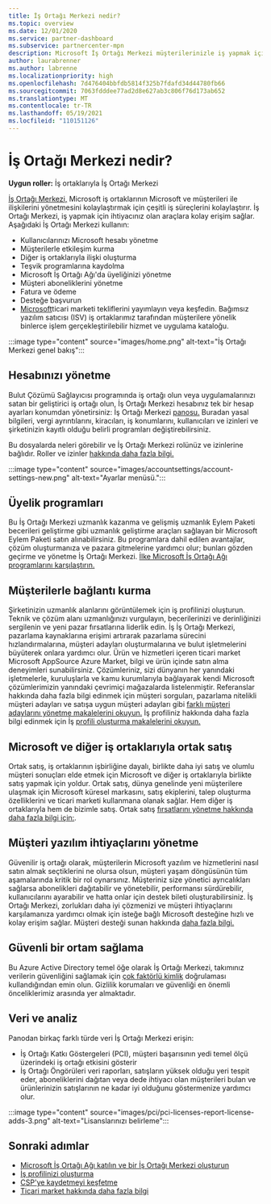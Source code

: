 ```yaml
---
title: İş Ortağı Merkezi nedir?
ms.topic: overview
ms.date: 12/01/2020
ms.service: partner-dashboard
ms.subservice: partnercenter-mpn
description: Microsoft İş Ortağı Merkezi müşterilerinizle iş yapmak için İş Ortağı Merkezi'i kullanma
author: laurabrenner
ms.author: labrenne
ms.localizationpriority: high
ms.openlocfilehash: 7d476404bbfdb5814f325b7fdafd34d44780fb66
ms.sourcegitcommit: 7063fdddee77ad2d8e627ab3c806f76d173ab652
ms.translationtype: MT
ms.contentlocale: tr-TR
ms.lasthandoff: 05/19/2021
ms.locfileid: "110151126"
---
```

# <a name="what-is-partner-center"></a>İş Ortağı Merkezi nedir?

**Uygun roller:** İş ortaklarıyla İş Ortağı Merkezi

[İş Ortağı Merkezi,](https://partner.microsoft.com/dashboard/home) Microsoft iş ortaklarının Microsoft ve müşterileri ile ilişkilerini yönetmesini kolaylaştırmak için çeşitli iş süreçlerini kolaylaştırır. İş Ortağı Merkezi, iş yapmak için ihtiyacınız olan araçlara kolay erişim sağlar. Aşağıdaki İş Ortağı Merkezi kullanın:

- Kullanıcılarınızı Microsoft hesabı yönetme
- Müşterilerle etkileşim kurma
- Diğer iş ortaklarıyla ilişki oluşturma
- Teşvik programlarına kaydolma
- Microsoft İş Ortağı Ağı'da üyeliğinizi yönetme
- Müşteri aboneliklerini yönetme
- Fatura ve ödeme
- Desteğe başvurun
- [Microsoft](/azure/marketplace)ticari marketi tekliflerini yayımlayın veya keşfedin. Bağımsız yazılım satıcısı (ISV) iş ortaklarımız tarafından müşterilere yönelik binlerce işlem gerçekleştirilebilir hizmet ve uygulama kataloğu.

:::image type="content" source="images/home.png" alt-text="İş Ortağı Merkezi genel bakış":::

## <a name="manage-your-account"></a>Hesabınızı yönetme

Bulut Çözümü Sağlayıcısı programında iş ortağı olun veya uygulamalarınızı satan bir geliştirici iş ortağı olun, İş Ortağı Merkezi hesabınız tek bir hesap ayarları konumdan yönetirsiniz: İş Ortağı Merkezi [panosu.](https://partner.microsoft.com/dashboard/home) Buradan yasal bilgileri, vergi ayrıntılarını, kiracıları, iş konumlarını, kullanıcıları ve izinleri ve şirketinizin kayıtlı olduğu belirli programları değiştirebilirsiniz.

Bu dosyalarda neleri görebilir ve İş Ortağı Merkezi rolünüz ve izinlerine bağlıdır. Roller ve izinler [hakkında daha fazla bilgi.](permissions-overview.md)

:::image type="content" source="images/accountsettings/account-settings-new.png" alt-text="Ayarlar menüsü.":::

## <a name="membership-programs"></a>Üyelik programları

Bu İş Ortağı Merkezi uzmanlık kazanma ve gelişmiş uzmanlık Eylem Paketi becerileri geliştirme gibi uzmanlık geliştirme araçları sağlayan bir Microsoft Eylem Paketi satın alınabilirsiniz. Bu programlara dahil edilen avantajlar, çözüm oluşturmanıza ve pazara gitmelerine yardımcı olur; bunları gözden geçirme ve yönetme İş Ortağı Merkezi. [İlke Microsoft İş Ortağı Ağı programlarını karşılaştırın.](https://partner.microsoft.com/membership/compare-offers)

## <a name="connect-with-customers"></a>Müşterilerle bağlantı kurma

Şirketinizin uzmanlık alanlarını görüntülemek için iş profilinizi oluşturun. Teknik ve çözüm alanı uzmanlığınızı vurgulayın, becerilerinizi ve derinliğinizi sergilenin ve yeni pazar fırsatlarına liderlik edin. İş İş Ortağı Merkezi, pazarlama kaynaklarına erişimi artırarak pazarlama sürecini hızlandırmalarına, müşteri adayları oluşturmalarına ve bulut işletmelerini büyüterek onlara yardımcı olur. Ürün ve hizmetleri içeren ticari market Microsoft AppSource Azure Market, bilgi ve ürün içinde satın alma deneyimleri sunabilirsiniz. Çözümleriniz, sizi dünyanın her yanındaki işletmelerle, kuruluşlarla ve kamu kurumlarıyla bağlayarak kendi Microsoft çözümlerimizin yanındaki çevrimiçi mağazalarda listelenmiştir. Referanslar hakkında daha fazla bilgi edinmek için müşteri sorguları, pazarlama nitelikli müşteri adayları ve satışa uygun müşteri adayları gibi [farklı müşteri adaylarını yönetme makalelerini okuyun.](manage-leads.md) İş profiliniz hakkında daha fazla bilgi edinmek için İş [profili oluşturma makalelerini okuyun.](create-a-marketing-profile.md)

## <a name="co-sell-with-microsoft-and-other-partners"></a>Microsoft ve diğer iş ortaklarıyla ortak satış

Ortak satış, iş ortaklarının işbirliğine dayalı, birlikte daha iyi satış ve olumlu müşteri sonuçları elde etmek için Microsoft ve diğer iş ortaklarıyla birlikte satış yapmak için yoldur. Ortak satış, dünya genelinde yeni müşterilere ulaşmak için Microsoft küresel markasını, satış ekiplerini, talep oluşturma özelliklerini ve ticari marketi kullanmana olanak sağlar. Hem diğer iş ortaklarıyla hem de bizimle satış. Ortak satış [fırsatlarını yönetme hakkında daha fazla bilgi için:](manage-co-sell-opportunities.md).

## <a name="manage-customer-software-needs"></a>Müşteri yazılım ihtiyaçlarını yönetme

Güvenilir iş ortağı olarak, müşterilerin Microsoft yazılım ve hizmetlerini nasıl satın almak seçtiklerini ne olursa olsun, müşteri yaşam döngüsünün tüm aşamalarında kritik bir rol oynarsınız. Müşteriniz size yönetici ayrıcalıkları sağlarsa abonelikleri dağıtabilir ve yönetebilir, performansı sürdürebilir, kullanıcılarını ayarabilir ve hatta onlar için destek bileti oluşturabilirsiniz. İş Ortağı Merkezi, zorlukları daha iyi çözmenizi ve müşteri ihtiyaçlarını karşılamanıza yardımcı olmak için isteğe bağlı Microsoft desteğine hızlı ve kolay erişim sağlar. Müşteri desteği sunan hakkında [daha fazla bilgi.](customer-support.md)

## <a name="maintain-a-secure-environment"></a>Güvenli bir ortam sağlama

Bu Azure Active Directory temel öğe olarak İş Ortağı Merkezi, takımınız verilerin güvenliğini sağlamak için [çok faktörlü kimlik](partner-security-requirements-mandating-mfa.md) doğrulaması kullandığından emin olun. Gizlilik korumaları ve güvenliği en önemli önceliklerimiz arasında yer almaktadır.

## <a name="data-and-analytics"></a>Veri ve analiz

Panodan birkaç farklı türde veri İş Ortağı Merkezi erişin:

- İş Ortağı Katkı Göstergeleri (PCI), müşteri başarısının yedi temel ölçü üzerindeki iş ortağı etkisini gösterir
- İş Ortağı Öngörüleri veri raporları, satışların yüksek olduğu yeri tespit eder, aboneliklerini dağıtan veya dede ihtiyacı olan müşterileri bulan ve ürünlerinizin satışlarının ne kadar iyi olduğunu göstermenize yardımcı olur.

:::image type="content" source="images/pci/pci-licenses-report-license-adds-3.png" alt-text="Lisanslarınızı belirleme":::

## <a name="next-steps"></a>Sonraki adımlar

- [Microsoft İş Ortağı Ağı katılın ve bir İş Ortağı Merkezi oluşturun](mpn-create-a-partner-center-account.md)
- [İş profilinizi oluşturma](create-a-marketing-profile.md)
- [CSP'ye kaydetmeyi keşfetme](csp-overview.md)
- [Ticari market hakkında daha fazla bilgi](csp-commercial-marketplace-overview.md)

